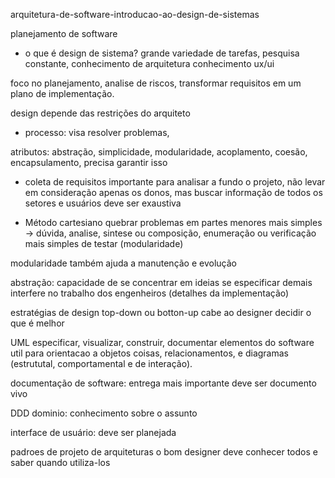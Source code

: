 arquitetura-de-software-introducao-ao-design-de-sistemas


planejamento de software

- o que é design de sistema?
grande variedade de tarefas, pesquisa constante,
conhecimento de arquitetura
conhecimento ux/ui

foco no planejamento, analise de riscos,
transformar requisitos em um plano de implementação.

design depende das restrições do arquiteto

- processo:
visa resolver problemas,

atributos: abstração, simplicidade, modularidade, acoplamento, coesão, encapsulamento,
precisa garantir isso

- coleta de requisitos
importante para analisar a fundo o projeto,
não levar em consideração apenas os donos, mas buscar informação de todos os setores e usuários
deve ser exaustiva

- Método cartesiano
quebrar problemas em partes menores mais simples
-> dúvida, analise, sintese ou composição, enumeração ou verificação
mais simples de testar (modularidade)

modularidade
também ajuda a manutenção e evolução

abstração:
capacidade de se concentrar em ideias
se especificar demais interfere no trabalho dos engenheiros (detalhes da implementação)

estratégias de design
top-down ou botton-up
cabe ao designer decidir o que é melhor

UML
especificar, visualizar, construir, documentar elementos do software
util para orientacao a objetos
coisas, relacionamentos, e diagramas (estrututal, comportamental e de interação).

documentação de software:
entrega mais importante
deve ser documento vivo

DDD
dominio: conhecimento sobre o assunto

interface de usuário:
deve ser planejada

padroes de projeto de arquiteturas
o bom designer deve conhecer todos e saber quando utiliza-los



